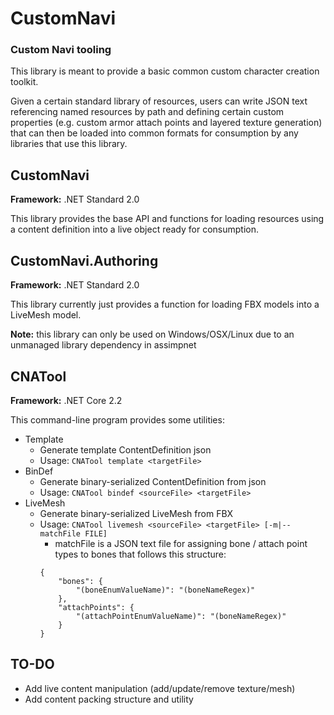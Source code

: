 # CustomNavi
### Custom Navi tooling

This library is meant to provide a basic common custom character creation toolkit.

Given a certain standard library of resources, users can write JSON text referencing named resources by path and defining certain custom properties (e.g. custom armor attach points and layered texture generation) that can then be loaded into common formats for consumption by any libraries that use this library.

## CustomNavi

**Framework:** .NET Standard 2.0

This library provides the base API and functions for loading resources using a content definition into a live object ready for consumption.

## CustomNavi.Authoring

**Framework:** .NET Standard 2.0

This library currently just provides a function for loading FBX models into a LiveMesh model.

**Note:** this library can only be used on Windows/OSX/Linux due to an unmanaged library dependency in assimpnet

## CNATool

**Framework:** .NET Core 2.2

This command-line program provides some utilities:
* Template
  - Generate template ContentDefinition json
  - Usage: `CNATool template <targetFile>`
* BinDef
  - Generate binary-serialized ContentDefinition from json
  - Usage: `CNATool bindef <sourceFile> <targetFile>`
* LiveMesh
  - Generate binary-serialized LiveMesh from FBX
  - Usage: `CNATool livemesh <sourceFile> <targetFile> [-m|--matchFile FILE]`
    - matchFile is a JSON text file for assigning bone / attach point types to bones that follows this structure:
    ```
    {
        "bones": {
            "(boneEnumValueName)": "(boneNameRegex)"
        },
        "attachPoints": {
            "(attachPointEnumValueName)": "(boneNameRegex)"
        }
    }
    ```

## TO-DO

* Add live content manipulation (add/update/remove texture/mesh)
* Add content packing structure and utility
